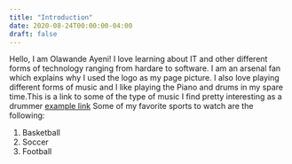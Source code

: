 ```yaml
---
title: "Introduction"
date: 2020-08-24T00:00:00-04:00
draft: false
---
```


Hello, I am Olawande Ayeni!
I love learning about IT and other different forms of technology ranging from hardare to software. I am an arsenal fan which explains why I used the  logo as my page picture. I also love playing different forms of music and I like playing the Piano and drums in my spare time.This is a link to some of the type of music I find pretty interesting as a drummer <a href= "https://www.youtube.com/watch?v=Jd1X5JWaGgQ" title="drummer"> example link</a>
Some of my favorite sports to watch are the following:
<ol>
  <li>Basketball</li>
  <li>Soccer</li>
  <li>Football</li>
</ol>

